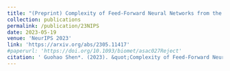```yaml
---
title: "(Preprint) Complexity of Feed-Forward Neural Networks from the Perspective of Functional Equivalence"
collection: publications
permalink: /publication/23NIPS
date: 2023-05-19
venue: 'NeurIPS 2023'
link: 'https://arxiv.org/abs/2305.11417'
#paperurl: 'https://doi.org/10.1093/biomet/asac027Reject'
citation: ' Guohao Shen*. (2023). &quot;Complexity of Feed-Forward Neural Networks from the Perspective of Functional Equivalence. &quot; <i> Under revision.</i>'
---
```

